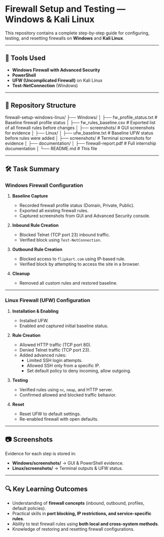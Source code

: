 # Firewall Setup and Testing — Windows & Kali Linux

This repository contains a complete step-by-step guide for configuring, testing, and resetting firewalls on **Windows** and **Kali Linux**.  

---

## 📌 Tools Used
- **Windows Firewall with Advanced Security**
- **PowerShell**
- **UFW (Uncomplicated Firewall)** on Kali Linux
- **Test-NetConnection** (Windows)

---

## 📂 Repository Structure
firewall-setup-windows-linux/
├── Windows/
│ ├── fw_profile_status.txt # Baseline firewall profile status
│ ├── fw_rules_baseline.csv # Exported list of all firewall rules before changes
│ ├── screenshots/ # GUI screenshots for evidence
│
├── Linux/
│ ├── ufw_baseline.txt # Baseline UFW status before rules were added
│ ├── screenshots/ # Terminal screenshots for evidence
│
├── documentation/
│ ├── firewall-report.pdf # Full internship documentation
│
└── README.md # This file

---

## 🛠️ Task Summary

### **Windows Firewall Configuration**
1. **Baseline Capture**
   - Recorded firewall profile status (Domain, Private, Public).
   - Exported all existing firewall rules.
   - Captured screenshots from GUI and Advanced Security console.

2. **Inbound Rule Creation**
   - Blocked Telnet (TCP port 23) inbound traffic.
   - Verified block using `Test-NetConnection`.

3. **Outbound Rule Creation**
   - Blocked access to `flipkart.com` using IP-based rule.
   - Verified block by attempting to access the site in a browser.

4. **Cleanup**
   - Removed all custom rules and restored baseline.

---

### **Linux Firewall (UFW) Configuration**
1. **Installation & Enabling**
   - Installed UFW.
   - Enabled and captured initial baseline status.

2. **Rule Creation**
   - Allowed HTTP traffic (TCP port 80).
   - Denied Telnet traffic (TCP port 23).
   - Added advanced rules:
     - Limited SSH login attempts.
     - Allowed SSH only from a specific IP.
     - Set default policy to deny incoming, allow outgoing.

3. **Testing**
   - Verified rules using `nc`, `nmap`, and HTTP server.
   - Confirmed allowed and blocked traffic behavior.

4. **Reset**
   - Reset UFW to default settings.
   - Re-enabled firewall with open defaults.

---

## 📷 Screenshots
Evidence for each step is stored in:
- **Windows/screenshots/** → GUI & PowerShell evidence.
- **Linux/screenshots/** → Terminal outputs & UFW status.

---

## 🔍 Key Learning Outcomes
- Understanding of **firewall concepts** (inbound, outbound, profiles, default policies).
- Practical skills in **port blocking, IP restrictions, and service-specific rules**.
- Ability to test firewall rules using **both local and cross-system methods**.
- Knowledge of restoring and resetting firewall configurations.
